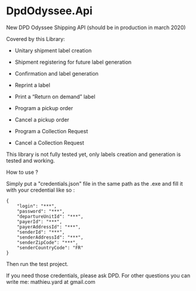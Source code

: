 # DpdOdyssee.Api
New DPD Odyssee Shipping API (should be in production in march 2020)

Covered by this Library: 

- Unitary shipment label creation
- Shipment registering for future label generation
- Confirmation and label generation
- Reprint a label
- Print a “Return on demand” label

- Program a pickup order
- Cancel a pickup order 

- Program a Collection Request
- Cancel a Collection Request

This library is not fully tested yet, only labels creation and generation is tested and working. 

How to use ?

Simply put a "credentials.json" file in the same path as the .exe and fill it with your credential like so :

```
{
	"login": "***",
	"password": "***",
	"departureUnitId": "***",
	"payerId": "***",
	"payerAddressId": "***",
	"senderId": "***",
	"senderAddressId": "***",
	"senderZipCode": "***",
	"senderCountryCode": "FR"
}

```
Then run the test project.

If you need those credentials, please ask DPD. 
For other questions you can write me: mathieu.yard at gmail.com
